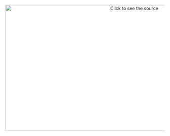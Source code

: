 <div align="center">
	<br>
	<a href="https://raw.githubusercontent.com/PloveTeam/.github/main/profile/main.svg">
		<img src="header.svg" width="800" height="400" alt="Click to see the source">
	</a>
	<br>
</div>



<br>
<br>
<br>
<br>
<br>
<br>
